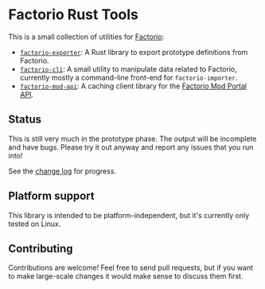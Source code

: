 # Factorio Rust Tools

This is a small collection of utilities for [Factorio](http://www.factorio.com):

* [`factorio-exporter`](crates/factorio-exporter): A Rust library to export
  prototype definitions from Factorio.
* [`factorio-cli`](crates/factorio-cli): A small utility to manipulate data
  related to Factorio, currently mostly a command-line front-end for
  `factorio-importer`.
* [`factorio-mod-api`](crates/factorio-mod-api): A caching client library for
  the [Factorio Mod Portal API](https://wiki.factorio.com/Mod_portal_API).

## Status

This is still very much in the prototype phase. The output will be incomplete
and have bugs. Please try it out anyway and report any issues that you run into!

See the [change log](CHANGELOG.md) for progress.

## Platform support

This library is intended to be platform-independent, but it's currently only
tested on Linux.

## Contributing

Contributions are welcome! Feel free to send pull requests, but if you want to
make large-scale changes it would make sense to discuss them first.
